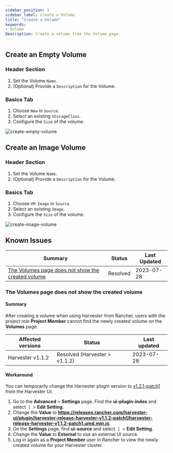 ```yaml
---
sidebar_position: 1
sidebar_label: Create a Volume
title: "Create a Volume"
keywords:
- Volume
Description: Create a volume from the Volume page.
---
```


<head>
  <link rel="canonical" href="https://docs.harvesterhci.io/v1.1/volume/create-volume"/>
</head>

## Create an Empty Volume

### Header Section
1. Set the Volume `Name`.
1. (Optional) Provide a `Description` for the Volume.

### Basics Tab

1. Choose `New` in `Source`.
1. Select an existing `StorageClass`.
1. Configure the `Size` of the volume.

![create-empty-volume](/img/v1.1/volume/create-empty-volume.png)

## Create an Image Volume

### Header Section
1. Set the Volume `Name`.
1. (Optional) Provide a `Description` for the Volume.

### Basics Tab

1. Choose `VM Image` in `Source`.
1. Select an existing `Image`.
1. Configure the `Size` of the volume.

![create-image-volume](/img/v1.1/volume/create-image-volume.png)

## Known Issues

| Summary                                                                                                                                                                                   | Status    | Last Updated |
|-------------------------------------------------------------------------------------------------------------------------------------------------------------------------------------------|-----------|--------------|
| [The Volumes page does not show the created volume](https://github.com/harvester/harvester/issues/3874) | Resolved | 2023-07-28   |

### The Volumes page does not show the created volume

#### Summary

After creating a volume when using Harvester from Rancher, users with the project role **Project Member** cannot find the newly created volume on the **Volumes** page.

|Affected versions| Status    | Last updated |
|-----------|-----------|--------------|
|Harvester v1.1.2| Resolved (Harvester > v1.1.2)  | 2023-07-28 |

#### Workaround

You can temporarily change the Harvester plugin version to [v1.2.1-patch1](https://github.com/harvester/dashboard/releases/tag/v1.1.2-patch1) from the Harvester UI.

1. Go to the **Advanced** > **Settings** page. Find  the **ui-plugin-index** and select **⋮**  > **Edit Setting**.
1. Change the **Value** to **https://releases.rancher.com/harvester-ui/plugin/harvester-release-harvester-v1.1.2-patch1/harvester-release-harvester-v1.1.2-patch1.umd.min.js**.
1. On the **Settings** page, find **ui-source** and select **⋮**  > **Edit Setting**.
1. Change the **Value** to **External** to use an external UI source.
1. Log in again as a **Project Member** user in Rancher to view the newly created volume for your Harvester cluster.
